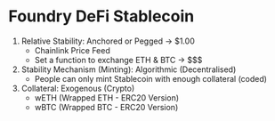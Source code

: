 # Foundry DeFi Stablecoin

1. Relative Stability: Anchored or Pegged -> $1.00
    * Chainlink Price Feed
    * Set a function to exchange ETH & BTC -> $$$
2. Stability Mechanism (Minting): Algorithmic (Decentralised)
    * People can only mint Stablecoin with enough collateral (coded)
3. Collateral: Exogenous (Crypto)
    * wETH (Wrapped ETH - ERC20 Version)
    * wBTC (Wrapped BTC - ERC20 Version)
